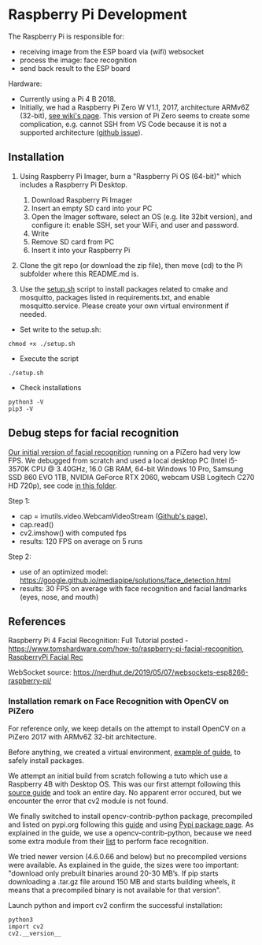 # Raspberry Pi Development

The Raspberry Pi is responsible for:
 - receiving image from the ESP board via (wifi) websocket
 - process the image: face recognition 
 - send back result to the ESP board

Hardware:
 - Currently using a Pi 4 B 2018.
 - Initially, we had a Raspberry Pi Zero W V1.1, 2017, architecture ARMv6Z (32-bit), [see wiki's page](https://en.wikipedia.org/wiki/Raspberry_Pi#Specifications). This version of Pi Zero seems to create some complication, e.g. cannot SSH from VS Code because it is not a supported architecture ([github issue](https://github.com/microsoft/vscode-remote-release/issues/669)).


## Installation

1) Using Raspberry Pi Imager, burn a "Raspberry Pi OS (64-bit)" which includes a Raspberry Pi Desktop.
    1. Download Raspberry Pi Imager
    2. Insert an empty SD card into your PC
    3. Open the Imager software, select an OS (e.g. lite 32bit version), and configure it: enable SSH, set your WiFi, and user and password.
    4. Write
    5. Remove SD card from PC
    6. Insert it into your Raspberry Pi 

2) Clone the git repo (or download the zip file), then move (cd) to the Pi subfolder where this README.md is.

3) Use the [setup.sh](./setup.sh) script to install packages related to cmake and mosquitto, packages listed in requirements.txt, and enable mosquitto.service. Please create your own virtual environment if needed.

- Set write to the setup.sh:
```
chmod +x ./setup.sh
```

- Execute the script
```
./setup.sh
```

- Check installations
```
python3 -V
pip3 -V
```

## Debug steps for facial recognition

[Our initial version of facial recognition](./face-req-v1/) running on a PiZero had very low FPS.
We debugged from scratch and used a local desktop PC (Intel i5-3570K CPU @ 3.40GHz, 16.0 GB RAM, 64-bit Windows 10 Pro, Samsung SSD 860 EVO 1TB, NVIDIA GeForce RTX 2060, webcam USB Logitech C270 HD 720p), see code [in this folder](./face-req-v2/).

Step 1:
 - cap = imutils.video.WebcamVideoStream ([Github's page](https://github.com/PyImageSearch/imutils/blob/master/imutils/video/webcamvideostream.py)), 
 - cap.read()
 - cv2.imshow() with computed fps
 - results: 120 FPS on average on 5 runs

Step 2:
 - use of an optimized model: https://google.github.io/mediapipe/solutions/face_detection.html
 - results: 30 FPS on average with face recognition and facial landmarks (eyes, nose, and mouth)

## References
Raspberry Pi 4 Facial Recognition: Full Tutorial posted - https://www.tomshardware.com/how-to/raspberry-pi-facial-recognition, [RaspberryPi Facial Rec](https://github.com/carolinedunn/facial_recognition/)

WebSocket source: https://nerdhut.de/2019/05/07/websockets-esp8266-raspberry-pi/

### Installation remark on Face Recognition with OpenCV on PiZero

For reference only, we keep details on the attempt to install OpenCV on a PiZero 2017 with ARMv6Z 32-bit architecture.

Before anything, we created a virtual environment, [example of guide](https://realpython.com/python-virtual-environments-a-primer/), to safely install packages.

We attempt an initial build from scratch following a tuto which use a Raspberry 4B with Desktop OS. This was our first attempt following this [source guide](https://core-electronics.com.au/guides/face-identify-raspberry-pi/#Long) and took an entire day. No apparent error occured, but we encounter the error that cv2 module is not found.

We finally switched to install opencv-contrib-python package, precompiled and listed on pypi.org following this [guide](https://singleboardblog.com/install-python-opencv-on-raspberry-pi/) and using [Pypi package page](https://pypi.org/project/opencv-contrib-python/4.5.3.56/). As explained in the guide, we use a opencv-contrib-python, because we need some extra module from their [list](https://docs.opencv.org/4.5.4/) to perform face recognition.

We tried newer version (4.6.0.66 and below) but no precompiled versions were available. As explained in the guide, the sizes were too important: "download only prebuilt binaries around 20-30 MB’s. If pip starts downloading a .tar.gz file around 150 MB and starts building wheels, it means that a precompiled binary is not available for that version".

Launch python and import cv2 confirm the successful installation:
```
python3
import cv2
cv2.__version__
```